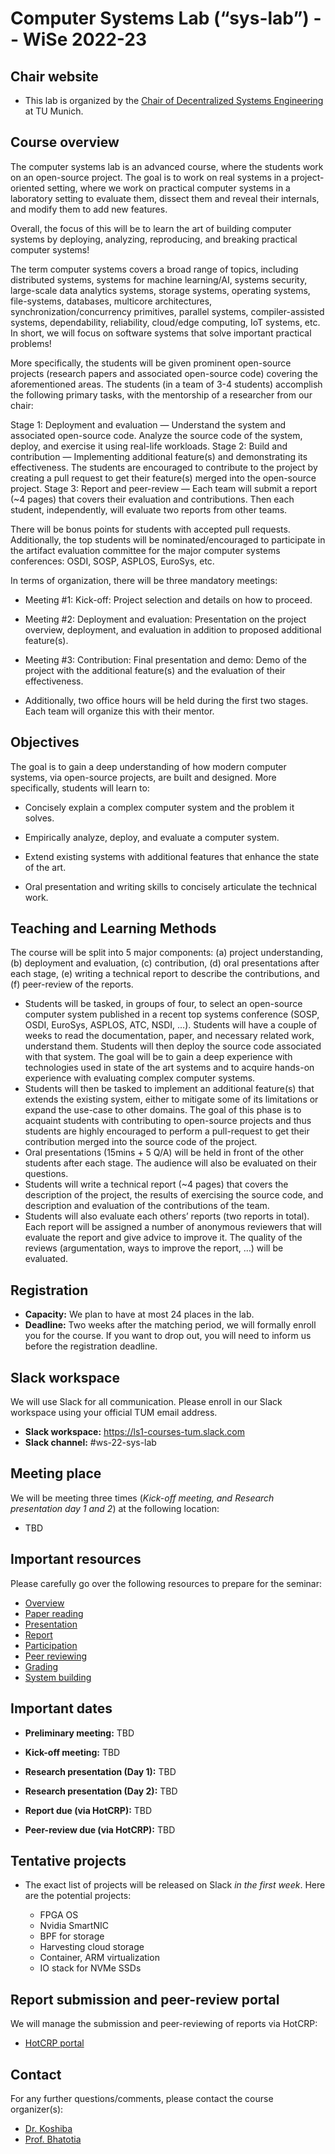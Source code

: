 # Computer Systems Lab (“sys-lab”) -- WiSe 2022-23

## Chair website

- This lab is organized by the [Chair of Decentralized Systems Engineering](https://dse.in.tum.de/) at TU Munich.

## Course overview


The computer systems lab is an advanced course, where the students work on an open-source project. The goal is to work on real systems in a project-oriented setting, where we work on practical computer systems in a laboratory setting to evaluate them, dissect them and reveal their internals, and modify them to add new features.

Overall, the focus of this will be to learn the art of building computer systems by deploying, analyzing, reproducing, and breaking practical computer systems!

The term computer systems covers a broad range of topics, including distributed systems, systems for machine learning/AI, systems security, large-scale data analytics systems, storage systems, operating systems, file-systems, databases, multicore architectures, synchronization/concurrency primitives, parallel systems, compiler-assisted systems, dependability, reliability, cloud/edge computing, IoT systems, etc. In short, we will focus on software systems that solve important practical problems!

More specifically, the students will be given prominent open-source projects (research papers and associated open-source code) covering the aforementioned areas. The students (in a team of 3-4 students) accomplish the following primary tasks, with the mentorship of a researcher from our chair:

Stage 1: Deployment and evaluation — Understand the system and associated open-source code. Analyze the source code of the system, deploy, and exercise it using real-life workloads.
Stage 2: Build and contribution — Implementing additional feature(s) and demonstrating its effectiveness. The students are encouraged to contribute to the project by creating a pull request to get their feature(s) merged into the open-source project.
Stage 3: Report and peer-review — Each team will submit a report (~4 pages) that covers their evaluation and contributions. Then each student, independently, will evaluate two reports from other teams.

There will be bonus points for students with accepted pull requests. Additionally, the top students will be nominated/encouraged to participate in the artifact evaluation committee for the major computer systems conferences: OSDI, SOSP, ASPLOS, EuroSys, etc.

In terms of organization, there will be three mandatory meetings:

- Meeting #1: Kick-off: Project selection and details on how to proceed.

- Meeting #2: Deployment and evaluation: Presentation on the project overview, deployment, and evaluation in addition to proposed additional feature(s).

- Meeting #3: Contribution: Final presentation and demo: Demo of the project with the additional feature(s) and the evaluation of their effectiveness.

- Additionally, two office hours will be held during the first two stages. Each team will organize this with their mentor.


## Objectives
The goal is to gain a deep understanding of how modern computer systems, via open-source projects, are built and designed. More specifically, students will learn to:

- Concisely explain a complex computer system and the problem it solves.

- Empirically analyze, deploy, and evaluate a computer system.

- Extend existing systems with additional features that enhance the state of the art.

- Oral presentation and writing skills to concisely articulate the technical work.

## Teaching and Learning Methods
The course will be split into 5 major components: (a) project understanding, (b) deployment and evaluation, (c) contribution, (d) oral presentations after each stage, (e) writing a technical report to describe the contributions, and (f) peer-review of the reports.


  - Students will be tasked, in groups of four, to select an open-source computer system published in a recent top systems conference (SOSP, OSDI, EuroSys, ASPLOS, ATC, NSDI, …). Students will have a couple of weeks to read the documentation, paper, and necessary related work, understand them.
Students will then deploy the source code associated with that system. The goal will be to gain a deep experience with technologies used in state of the art systems and to acquire hands-on experience with evaluating complex computer systems.
 - Students will then be tasked to implement an additional feature(s) that extends the existing system, either to mitigate some of its limitations or expand the use-case to other domains. The goal of this phase is to acquaint students with contributing to open-source projects and thus students are highly encouraged to perform a pull-request to get their contribution merged into the source code of the project.
 - Oral presentations (15mins + 5 Q/A) will be held in front of the other students after each stage. The audience will also be evaluated on their questions.
 - Students will write a technical report (~4 pages) that covers the description of the project, the results of exercising the source code, and description and evaluation of the contributions of the team.
 - Students will also evaluate each others’ reports (two reports in total). Each report will be assigned a number of anonymous reviewers that will evaluate the report and give advice to improve it. The quality of the reviews (argumentation, ways to improve the report, …) will be evaluated.


## Registration

- **Capacity:** We plan to have at most 24 places in the lab.
- **Deadline:** Two weeks after the matching period, we will formally enroll you for the course. If you want to drop out, you will need to inform us before the registration deadline.  

## Slack workspace

We will use Slack for all communication. Please enroll in our Slack workspace using your official TUM email address.

- **Slack workspace:** https://ls1-courses-tum.slack.com
- **Slack channel:** #ws-22-sys-lab

## Meeting place

We will be meeting three times (*Kick-off meeting, and Research presentation day 1 and 2*) at the following location:

- TBD

## Important resources

Please carefully go over the following resources to prepare for the seminar:

- [Overview](docs/sys-seminar-overview.pdf)
- [Paper reading](docs/paper-reading.pdf)
- [Presentation](docs/presentation.pdf)
- [Report](docs/report.pdf)
- [Participation](docs/participation.pdf)
- [Peer reviewing](docs/peer-review.pdf)
- [Grading](docs/grading.pdf)
- [System building](docs/system-building.pdf)

## Important dates

- **Preliminary meeting:** TBD

- **Kick-off meeting:** TBD

- **Research presentation (Day 1):** TBD

- **Research presentation (Day 2):** TBD

- **Report due (via HotCRP):** TBD

- **Peer-review due (via HotCRP):** TBD


## Tentative projects

- The exact list of projects will be released on Slack *in the first week*. Here are the potential projects:

  - FPGA OS
  - Nvidia SmartNIC
  - BPF for storage
  - Harvesting cloud storage
  - Container, ARM virtualization
  - IO stack for NVMe SSDs


## Report submission and peer-review portal

We will manage the submission and peer-reviewing of reports via HotCRP:

- [HotCRP portal]() 


## Contact

For any further questions/comments, please contact the course organizer(s):

- [Dr. Koshiba](https://atsushikoshiba.github.io/)
- [Prof. Bhatotia](https://dse.in.tum.de/bhatotia/)

